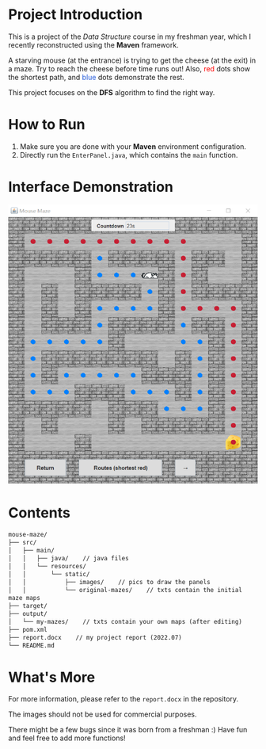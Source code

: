 # Project Introduction
This is a project of the *Data Structure* course in my freshman year, which I recently reconstructed using the **Maven** framework.

A starving mouse (at the entrance) is trying to get the cheese (at the exit) in a maze. Try to reach the cheese before time runs out! Also, <font color="#ff0000">red</font> dots show the shortest path, and <font color="#245bdb">blue</font> dots demonstrate the rest.

This project focuses on the **DFS** algorithm to find the right way.

# How to Run
1. Make sure you are done with your **Maven** environment configuration.
2. Directly run the `EnterPanel.java`, which contains the `main` function.

# Interface Demonstration
![alt text](demo.png)

# Contents
```
mouse-maze/
├── src/
│   ├── main/
│   │   ├── java/    // java files
│   │   └── resources/
│   │       └── static/
│   │           ├── images/    // pics to draw the panels
│   │           └── original-mazes/    // txts contain the initial maze maps
├── target/
├── output/
│   └── my-mazes/    // txts contain your own maps (after editing)
├── pom.xml
├── report.docx    // my project report (2022.07)
└── README.md
```
# What's More
For more information, please refer to the `report.docx` in the repository.

The images should not be used for commercial purposes.

There might be a few bugs since it was born from a freshman :) Have fun and feel free to add more functions!